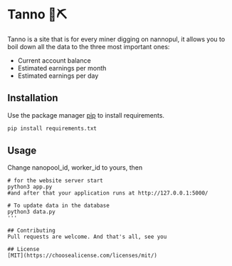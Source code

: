 # Tanno  👷⛏️

Tanno is a site that is for every miner digging on nannopul, it allows you to boil down all the data to the three most important ones: 
- Current account balance
- Estimated earnings per month
- Estimated earnings per day

## Installation


Use the package manager [pip](https://pip.pypa.io/en//) to install requirements.
```bash
pip install requirements.txt
```

## Usage

Change nanopool_id, worker_id to yours, then

```python3 
# for the website server start 
python3 app.py
#and after that your application runs at http://127.0.0.1:5000/

# To update data in the database
python3 data.py
'''

## Contributing
Pull requests are welcome. And that's all, see you

## License
[MIT](https://choosealicense.com/licenses/mit/)

